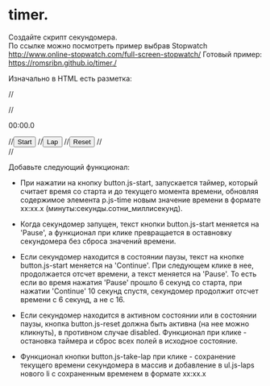 # timer.
Создайте скрипт секундомера.  
  По ссылке можно посмотреть пример выбрав Stopwatch http://www.online-stopwatch.com/full-screen-stopwatch/
  Готовый пример: https://romsribn.github.io/timer./
  
  Изначально в HTML есть разметка:
  
  //<div class="stopwatch">
    //<p class="time js-time">00:00.0</p>
    //<button class="btn js-start">Start</button>
    //<button class="btn js-take-lap">Lap</button>
    //<button class="btn js-reset">Reset</button>
  //</div>
  //<ul class="laps js-laps"></ul>
  
  Добавьте следующий функционал:
  
  - При нажатии на кнопку button.js-start, запускается таймер, который считает время 
    со старта и до текущего момента времени, обновляя содержимое элемента p.js-time 
    новым значение времени в формате xx:xx.x (минуты:секунды.сотни_миллисекунд).
       
    
  - Когда секундомер запущен, текст кнопки button.js-start меняется на 'Pause', 
    а функционал при клике превращается в оставновку секундомера без сброса 
    значений времени.
    
  
  - Если секундомер находится в состоянии паузы, текст на кнопке button.js-start
    меняется на 'Continue'. При следующем клике в нее, продолжается отсчет времени, 
    а текст меняется на 'Pause'. То есть если во время нажатия 'Pause' прошло 6 секунд 
    со старта, при нажатии 'Continue' 10 секунд спустя, секундомер продолжит отсчет времени 
    с 6 секунд, а не с 16. 
    
                  
    
  - Если секундомер находится в активном состоянии или в состоянии паузы, кнопка 
    button.js-reset должна быть активна (на нее можно кликнуть), в противном случае
    disabled. Функционал при клике - остановка таймера и сброс всех полей в исходное состояние.
    
  - Функционал кнопки button.js-take-lap при клике - сохранение текущего времени секундомера 
    в массив и добавление в ul.js-laps нового li с сохраненным временем в формате xx:xx.x
